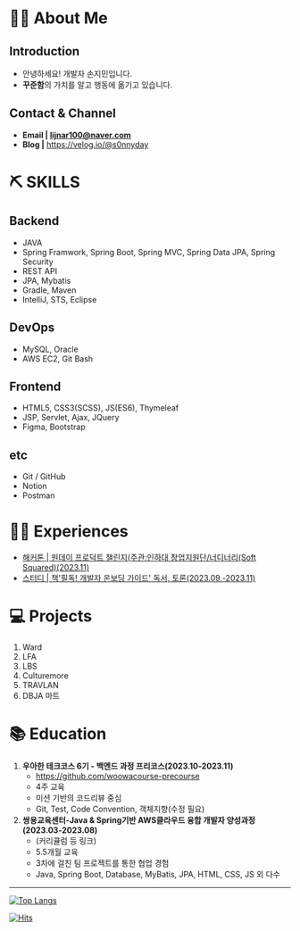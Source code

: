 # 💁‍♂️ About Me
## Introduction
* 안녕하세요! 개발자 손지민입니다.
* **꾸준함**의 가치를 알고 행동에 옮기고 있습니다.

## Contact & Channel
* **Email | lijnar100@naver.com**
* **Blog |** https://velog.io/@s0nnyday

# ⛏ SKILLS
## Backend
- JAVA
- Spring Framwork, Spring Boot, Spring MVC, Spring Data JPA, Spring Security
- REST API
- JPA, Mybatis
- Gradle, Maven
- IntelliJ, STS, Eclipse

## DevOps
- MySQL, Oracle
- AWS EC2, Git Bash

## Frontend
- HTML5, CSS3(SCSS), JS(ES6), Thymeleaf
- JSP, Servlet, Ajax, JQuery
- Figma, Bootstrap

## etc
- Git / GitHub
- Notion
- Postman

# 🏃‍♂️ Experiences
* [해커톤 | 원데이 프로덕트 챌린지(주관:인하대 창업지원단/너디너리(Soft Squared)(2023.11)](https://github.com/LawFA/LFA_Server)
* [스터디 | 책'필독! 개발자 온보딩 가이드' 독서, 토론(2023.09.-2023.11)](https://velog.io/@s0nnyday/series/%EC%8A%A4%ED%84%B0%EB%94%94%ED%95%84%EB%8F%85-%EA%B0%9C%EB%B0%9C%EC%9E%90-%EC%98%A8%EB%B3%B4%EB%94%A9-%EA%B0%80%EC%9D%B4%EB%93%9C)

# 💻 Projects
1. Ward
2. LFA
3. LBS
4. Culturemore
5. TRAVLAN
6. DBJA 마트

# 📚 Education
1. **우아한 테크코스 6기 - 백엔드 과정 프리코스(2023.10-2023.11)**
   * https://github.com/woowacourse-precourse
   * 4주 교육
   * 미션 기반의 코드리뷰 중심
   * Git, Test, Code Convention, 객체지향(수정 필요)
3. **쌍용교육센터-Java & Spring기반 AWS클라우드 융합 개발자 양성과정(2023.03-2023.08)**
   * (커리큘럼 등 링크)
   * 5.5개월 교육
   * 3차에 걸친 팀 프로젝트를 통한 협업 경험
   * Java, Spring Boot, Database, MyBatis, JPA, HTML, CSS, JS 외 다수

---
[![Top Langs](https://github-readme-stats.vercel.app/api/top-langs/?username=s0nnyday&layout=compact)](https://github.com/s0nnyday/github-readme-stats)

[![Hits](https://hits.seeyoufarm.com/api/count/incr/badge.svg?url=https%3A%2F%2Fgithub.com%2Fs0nnyday&count_bg=%2379C83D&title_bg=%23555555&icon=&icon_color=%23E7E7E7&title=hits&edge_flat=false)](https://hits.seeyoufarm.com)
